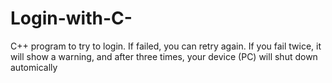 # Login-with-C-
C++ program to try to login. If failed, you can retry again. If you fail twice, it will show a warning, and after three times, your device (PC) will shut down automically
